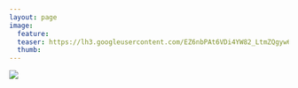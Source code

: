 ```yaml
---
layout: page
image:
  feature:
  teaser: https://lh3.googleusercontent.com/EZ6nbPAt6VDi4YW82_LtmZQgyw6fN7ff09ll9L-16Dc=w245
  thumb:
---
```


[![](https://lh3.googleusercontent.com/Saz2A-6QrrWpBnP3adV6wESYWbv85drKSaIbbxlhHAs=w800)](https://lh3.googleusercontent.com/Saz2A-6QrrWpBnP3adV6wESYWbv85drKSaIbbxlhHAs=s0)

